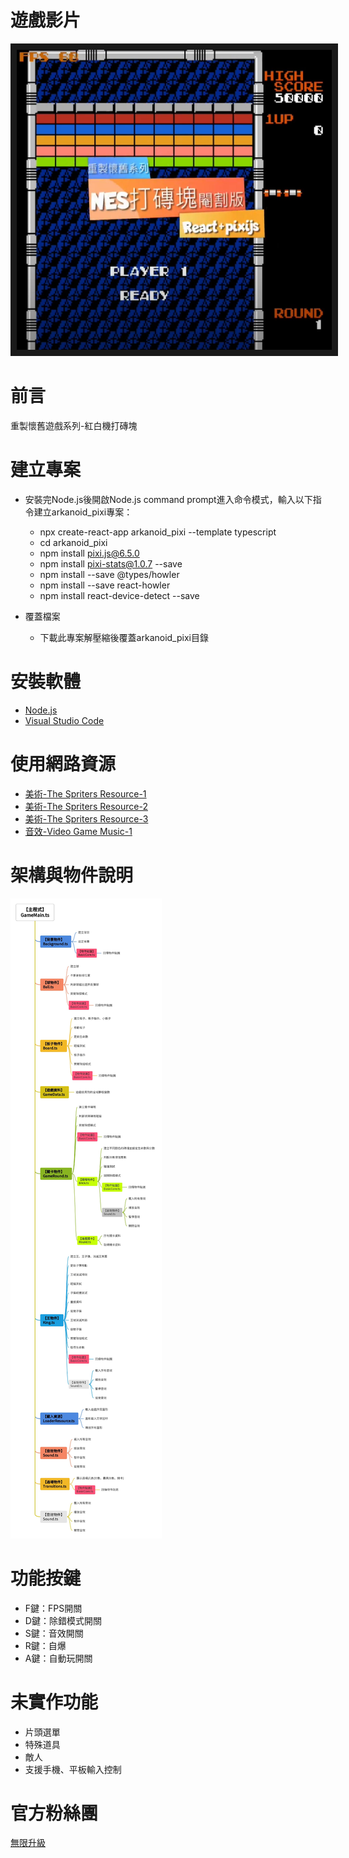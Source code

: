 # 遊戲影片
<a href="https://youtu.be/_PcDLJI7RCc" target="_blank"><img src="https://github.com/channel2007/React_Arkanoid/blob/master/image/cover.jpg" 
alt="播放影片" width="640" height="480" border="10" /></a>

# 前言
重製懷舊遊戲系列-紅白機打磚塊

# 建立專案
* 安裝完Node.js後開啟Node.js command prompt進入命令模式，輸入以下指令建立arkanoid_pixi專案：
  * npx create-react-app arkanoid_pixi --template typescript
  * cd arkanoid_pixi
  * npm install pixi.js@6.5.0
  * npm install pixi-stats@1.0.7 --save
  * npm install --save @types/howler
  * npm install --save react-howler
  * npm install react-device-detect --save
 
* 覆蓋檔案
  * 下載此專案解壓縮後覆蓋arkanoid_pixi目錄

# 安裝軟體
* [Node.js](https://nodejs.org/en)
* [Visual Studio Code](https://code.visualstudio.com/)

# 使用網路資源
* [美術-The Spriters Resource-1](https://www.spriters-resource.com/nes/arkanoid/sheet/50897/)
* [美術-The Spriters Resource-2](https://www.spriters-resource.com/nes/arkanoid/sheet/65893/)
* [美術-The Spriters Resource-3](https://www.spriters-resource.com/nes/arkanoid2/sheet/65891/)
* [音效-Video Game Music-1](https://downloads.khinsider.com/game-soundtracks/album/arkanoid-nes)

# 架構與物件說明
![alt architecture](https://github.com/channel2007/React_Arkanoid/blob/master/image/architecture.jpg "architecture")

# 功能按鍵
* F鍵：FPS開關
* D鍵：除錯模式開關
* S鍵：音效開關
* R鍵：自爆
* A鍵：自動玩開關

# 未實作功能
* 片頭選單
* 特殊道具
* 敵人
* 支援手機、平板輸入控制

# 官方粉絲團
[無限升級](https://www.facebook.com/unlimited.upgrade)
